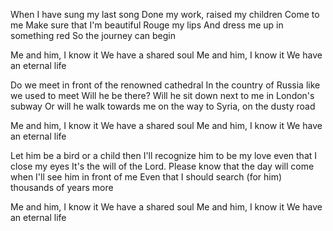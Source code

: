 When I have sung my last song 
Done my work, raised my children 
Come to me 
Make sure that I'm beautiful 
Rouge my lips 
And dress me up in something red 
So the journey can begin 

Me and him, I know it
We have a shared soul 
Me and him, I know it 
We have an eternal life 

Do we meet in front of the renowned cathedral
In the country of Russia like we used to meet 
Will he be there? 
Will he sit down next to me in London's subway 
Or will he walk towards me on the way to Syria, on the dusty road

Me and him, I know it 
We have a shared soul 
Me and him, I know it 
We have an eternal life

Let him be a bird or a child then 
I'll recognize him to be my love even that I close my eyes 
It's the will of the Lord. 
Please know that the day will come when I'll see him in front of me
Even that I should search (for him) thousands of years more

Me and him, I know it
We have a shared soul 
Me and him, I know it 
We have an eternal life